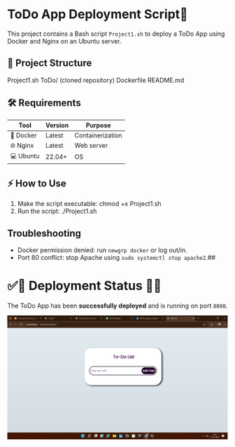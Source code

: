 # ToDo App Deployment Script🚀
This project contains a Bash script `Project1.sh` to deploy a ToDo App using Docker and Nginx on an Ubuntu server.

## 📁 Project Structure
Project1.sh
ToDo/ (cloned repository)
Dockerfile
README.md

<!-- ![](Task03.png) -->

## 🛠 Requirements
| Tool | Version | Purpose |
|------|--------|---------|
|🐳 Docker | Latest | Containerization |
|🌐 Nginx | Latest | Web server |
| 💻 Ubuntu | 22.04+ | OS |
<!-- 
![](Task02.png) -->

## ⚡ How to Use
1. Make the script executable:
   chmod +x Project1.sh
2. Run the script:
   ./Project1.sh
   
## Troubleshooting
- Docker permission denied: run `newgrp docker` or log out/in.
- Port 80 conflict: stop Apache using `sudo systemctl stop apache2`.## 

# ✅🎉 Deployment Status 🎉✅

The ToDo App has been **successfully deployed** and is running on port `8080`.

![](Task01.png)










